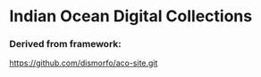 Indian Ocean Digital Collections 
========

### Derived from framework:

https://github.com/dismorfo/aco-site.git